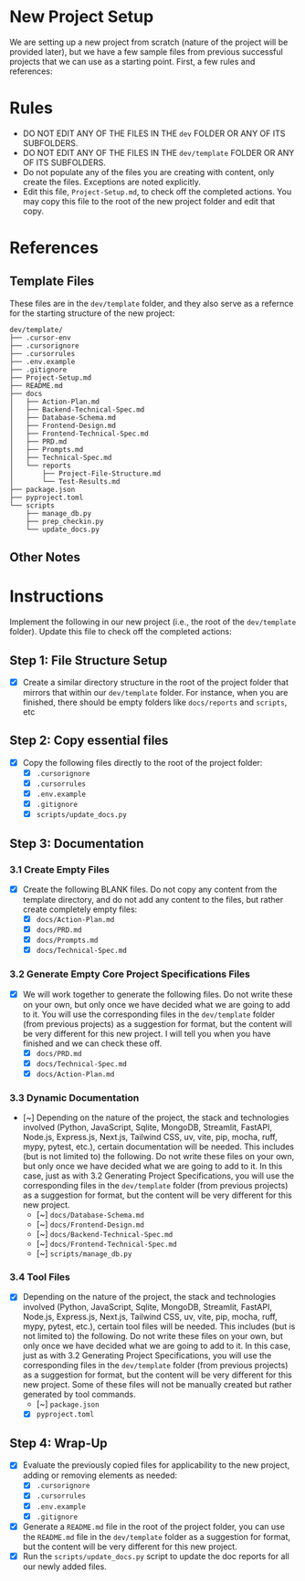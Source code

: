 # New Project Setup

We are setting up a new project from scratch (nature of the project will be provided later), but we have a few sample files from previous successful projects that we can use as a starting point. First, a few rules and references:

# Rules

- DO NOT EDIT ANY OF THE FILES IN THE `dev` FOLDER OR ANY OF ITS SUBFOLDERS.
- DO NOT EDIT ANY OF THE FILES IN THE `dev/template` FOLDER OR ANY OF ITS SUBFOLDERS.
- Do not populate any of the files you are creating with content, only create the files. Exceptions are noted explicitly.
- Edit this file, `Project-Setup.md`, to check off the completed actions. You may copy this file to the root of the new project folder and edit that copy.

# References

## Template Files
These files are in the `dev/template` folder, and they also serve as a refernce for the starting structure of the new project:

```
dev/template/
├── .cursor-env
├── .cursorignore
├── .cursorrules
├── .env.example
├── .gitignore
├── Project-Setup.md
├── README.md
├── docs
│   ├── Action-Plan.md
│   ├── Backend-Technical-Spec.md
│   ├── Database-Schema.md
│   ├── Frontend-Design.md
│   ├── Frontend-Technical-Spec.md
│   ├── PRD.md
│   ├── Prompts.md
│   ├── Technical-Spec.md
│   └── reports
│       ├── Project-File-Structure.md
│       └── Test-Results.md
├── package.json
├── pyproject.toml
└── scripts
    ├── manage_db.py
    ├── prep_checkin.py
    └── update_docs.py
```

## Other Notes


# Instructions

Implement the following in our new project (i.e., the root of the `dev/template` folder). Update this file to check off the completed actions:

## Step 1: File Structure Setup
- [x] Create a similar directory structure in the root of the project folder that mirrors that within our `dev/template` folder. For instance, when you are finished, there should be empty folders like `docs/reports` and `scripts`, etc

## Step 2: Copy essential files
- [x] Copy the following files directly to the root of the project folder:
  - [x] `.cursorignore`
  - [x] `.cursorrules`
  - [x] `.env.example`
  - [x] `.gitignore`
  - [x] `scripts/update_docs.py`

## Step 3: Documentation

### 3.1 Create Empty Files
- [x] Create the following BLANK files. Do not copy any content from the template directory, and do not add any content to the files, but rather create completely empty files:
  - [x] `docs/Action-Plan.md`
  - [x] `docs/PRD.md`
  - [x] `docs/Prompts.md`
  - [x] `docs/Technical-Spec.md`

### 3.2 Generate Empty Core Project Specifications Files
- [x] We will work together to generate the following files. Do not write these on your own, but only once we have decided what we are going to add to it. You will use the corresponding files in the `dev/template` folder (from previous projects) as a suggestion for format, but the content will be very different for this new project. I will tell you when you have finished and we can check these off.
  - [x] `docs/PRD.md` 
  - [x] `docs/Technical-Spec.md`
  - [x] `docs/Action-Plan.md`

### 3.3 Dynamic Documentation
- [~] Depending on the nature of the project, the stack and technologies involved (Python, JavaScript, Sqlite, MongoDB, Streamlit, FastAPI, Node.js, Express.js, Next.js, Tailwind CSS, uv, vite, pip, mocha, ruff, mypy, pytest, etc.), certain documentation will be needed. This includes (but is not limited to) the following. Do not write these files on your own, but only once we have decided what we are going to add to it. In this case, just as with 3.2 Generating Project Specifications, you will use the corresponding files in the `dev/template` folder (from previous projects) as a suggestion for format, but the content will be very different for this new project.
  - [~] `docs/Database-Schema.md`
  - [~] `docs/Frontend-Design.md`
  - [~] `docs/Backend-Technical-Spec.md`
  - [~] `docs/Frontend-Technical-Spec.md`
  - [~] `scripts/manage_db.py`

### 3.4 Tool Files
- [x] Depending on the nature of the project, the stack and technologies involved (Python, JavaScript, Sqlite, MongoDB, Streamlit, FastAPI, Node.js, Express.js, Next.js, Tailwind CSS, uv, vite, pip, mocha, ruff, mypy, pytest, etc.), certain tool files will be needed. This includes (but is not limited to) the following. Do not write these files on your own, but only once we have decided what we are going to add to it. In this case, just as with 3.2 Generating Project Specifications, you will use the corresponding files in the `dev/template` folder (from previous projects) as a suggestion for format, but the content will be very different for this new project. Some of these files will not be manually created but rather generated by tool commands.
  - [~] `package.json`
  - [x] `pyproject.toml`

## Step 4: Wrap-Up
- [x] Evaluate the previously copied files for applicability to the new project, adding or removing elements as needed:
  - [x] `.cursorignore`
  - [x] `.cursorrules`
  - [x] `.env.example`
  - [x] `.gitignore`
- [x] Generate a `README.md` file in the root of the project folder, you can use the `README.md` file in the `dev/template` folder as a suggestion for format, but the content will be very different for this new project.
- [x] Run the `scripts/update_docs.py` script to update the doc reports for all our newly added files.
